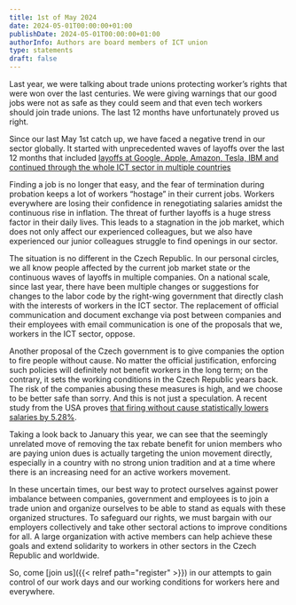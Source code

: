 ```yaml
---
title: 1st of May 2024
date: 2024-05-01T00:00:00+01:00
publishDate: 2024-05-01T00:00:00+01:00
authorInfo: Authors are board members of ICT union
type: statements
draft: false
--- 
```

Last year, we were talking about trade unions protecting worker’s rights that were won over the last centuries. We were giving warnings that our good jobs were not as safe as they could seem and that even tech workers should join trade unions. The last 12 months have unfortunately proved us right. 

Since our last May 1st catch up, we have faced a negative trend in our sector globally. It started with unprecedented waves of layoffs over the last 12 months that included [layoffs at Google, Apple, Amazon, Tesla, IBM and continued through the whole ICT sector in multiple countries](https://techcrunch.com/2024/04/15/tech-layoffs-2023-list)

Finding a job is no longer that easy, and the fear of termination during probation keeps a lot of workers “hostage” in their current jobs. Workers everywhere are losing their confidence in renegotiating salaries amidst the continuous rise in inflation. The threat of further layoffs is a huge stress factor in their daily lives. This leads to a stagnation in the job market, which does not only affect our experienced colleagues, but we also have experienced our junior colleagues struggle to find openings in our sector.

The situation is no different in the Czech Republic. In our personal circles, we all know people affected by the current job market state or the continuous waves of layoffs in multiple companies. On a national scale, since last year, there have been multiple changes or suggestions for changes to the labor code by the right-wing government that directly clash with the interests of workers in the ICT sector. The replacement of official communication and document exchange via post between companies and their employees with email communication is one of the proposals that we, workers in the ICT sector, oppose.

Another proposal of the Czech government is to give companies the option to fire people without cause. No matter the official justification, enforcing such policies will definitely not benefit workers in the long term; on the contrary, it sets the working conditions in the Czech Republic years back. The risk of the companies abusing these measures is high, and we choose to be better safe than sorry. And this is not just a speculation. A recent study from the USA proves [that firing without cause statistically lowers salaries by 5.28%](https://thekeep.eiu.edu/cgi/viewcontent.cgi?article=1807&context=jcba).

Taking a look back to January this year, we can see that the seemingly unrelated move of removing the tax rebate benefit for union members who are paying union dues is actually targeting the union movement directly, especially in a country with no strong union tradition and at a time where there is an increasing need for an active workers movement.

In these uncertain times, our best way to protect ourselves against power imbalance between companies, government and employees is to join a trade union and organize ourselves to be able to stand as equals with these organized structures. To safeguard our rights, we must bargain with our employers collectively and take other sectoral actions to improve conditions for all. A large organization with active members can help achieve these goals and extend solidarity to workers in other sectors in the Czech Republic and worldwide. 

So, come [join us]({{< relref path="register" >}}) in our attempts to gain control of our work days and our working conditions for workers here and everywhere. 
